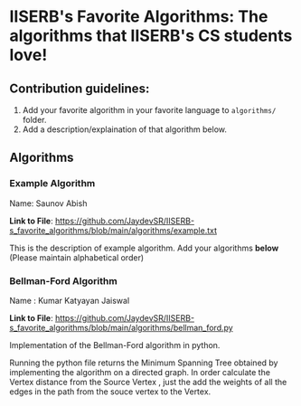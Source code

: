 # IISERB's Favorite Algorithms: The algorithms that IISERB's CS students love!

## Contribution guidelines:

1. Add your favorite algorithm in your favorite language to `algorithms/` folder.
2. Add a description/explaination of that algorithm below.

## Algorithms

### Example Algorithm

Name: Saunov Abish

**Link to File**: https://github.com/JaydevSR/IISERB-s_favorite_algorithms/blob/main/algorithms/example.txt

This is the description of example algorithm. Add your algorithms **below** (Please maintain alphabetical order)


### Bellman-Ford Algorithm

Name : Kumar Katyayan Jaiswal

**Link to File**: https://github.com/JaydevSR/IISERB-s_favorite_algorithms/blob/main/algorithms/bellman_ford.py

Implementation of the Bellman-Ford algorithm in python. 

Running the python file returns the Minimum Spanning Tree obtained by implementing the algorithm on a directed graph. In order calculate the Vertex distance from the Source Vertex , just the add the weights of all the edges in the path from the souce vertex to the Vertex.
